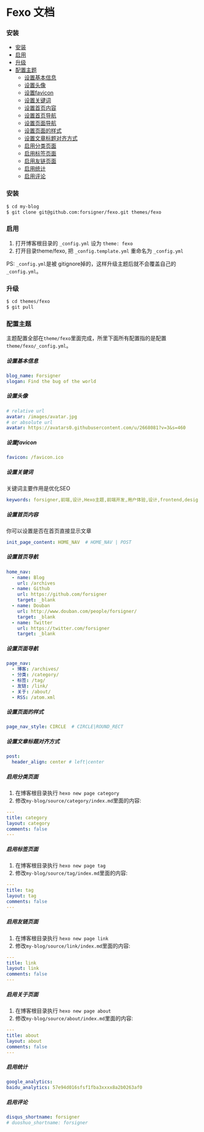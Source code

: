 # Fexo 文档

### 安装
- [安装](#安装)
- [启用](#启用)
- [升级](#升级)
- [配置主题](#配置主题)
  - [设置基本信息](#设置基本信息)
  - [设置头像](#设置头像)
  - [设置favicon](#设置favicon)
  - [设置关键词](#设置关键词)
  - [设置首页内容](#设置首页内容)
  - [设置首页导航](#设置首页导航)
  - [设置页面导航](#设置页面导航)
  - [设置页面的样式](#设置页面的样式)
  - [设置文章标题对齐方式](#设置文章标题对齐方式)
  - [启用分类页面](#启用分类页面)
  - [启用标签页面](#启用标签页面)
  - [启用友链页面](#启用友链页面)
  - [启用统计](#启用统计)
  - [启用评论](#启用评论)


### 安装

```bash
$ cd my-blog
$ git clone git@github.com:forsigner/fexo.git themes/fexo
```

### 启用

1. 打开博客根目录的 `_config.yml` 设为 `theme: fexo`
2. 打开目录theme/fexo, 把 `_config.template.yml` 重命名为 `_config.yml`

PS: `_config.yml`是被 gitignore掉的，这样升级主题后就不会覆盖自己的`_config.yml`。

### 升级

```bash
$ cd themes/fexo
$ git pull
```

### 配置主题

主题配置全部在`theme/fexo`里面完成，所里下面所有配置指的是配置`theme/fexo/_config.yml`。

##### 设置基本信息
```yml
blog_name: Forsigner
slogan: Find the bug of the world
```

##### 设置头像

``` yml
# relative url
avatar: /images/avatar.jpg
# or absolute url
avatar: https://avatars0.githubusercontent.com/u/2668081?v=3&s=460
```

##### 设置favicon

``` yml
favicon: /favicon.ico
```

##### 设置关键词

关键词主要作用是优化SEO

```yml
keywords: forsigner,前端,设计,Hexo主题,前端开发,用户体验,设计,frontend,design,nodejs,JavaScript
```

##### 设置首页内容

你可以设置是否在首页直接显示文章

```yml
init_page_content: HOME_NAV  # HOME_NAV | POST
```

##### 设置首页导航

```yml
home_nav:
  - name: Blog
    url: /archives
  - name: Github
    url: https://github.com/forsigner
    target: _blank
  - name: Douban
    url: http://www.douban.com/people/forsigner/
    target: _blank
  - name: Twitter
    url: https://twitter.com/forsigner
    target: _blank

```

##### 设置页面导航

```yml
page_nav:
  - 博客: /archives/
  - 分类: /category/
  - 标签: /tag/
  - 友链: /link/
  - 关于: /about/
  - RSS: /atom.xml
```

##### 设置页面的样式

```yml
page_nav_style: CIRCLE  # CIRCLE|ROUND_RECT
```

##### 设置文章标题对齐方式

```yml
post:
  header_align: center # left|center
```

##### 启用分类页面

1. 在博客根目录执行 `hexo new page category`
2. 修改`my-blog/source/category/index.md`里面的内容:

```yml
---
title: category
layout: category
comments: false
---
```

##### 启用标签页面

1. 在博客根目录执行 `hexo new page tag`
2. 修改`my-blog/source/tag/index.md`里面的内容:

```yml
---
title: tag
layout: tag
comments: false
---
```

##### 启用友链页面

1. 在博客根目录执行 `hexo new page link`
2. 修改`my-blog/source/link/index.md`里面的内容:

```yml
---
title: link
layout: link
comments: false
---
```

##### 启用关于页面

1. 在博客根目录执行 `hexo new page about`
2. 修改`my-blog/source/about/index.md`里面的内容:

```yml
---
title: about
layout: about
comments: false
---
```

##### 启用统计

```yml
google_analytics:
baidu_analytics: 57e94d016sfsf1fba3xxxx8a2b0263af0
```

##### 启用评论

```yml
disqus_shortname: forsigner
# duoshuo_shortname: forsigner
```
